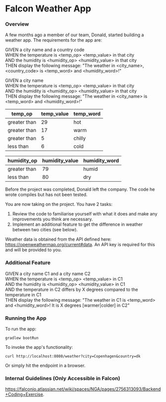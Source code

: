 # Falcon Weather App

### Overview

A few months ago a member of our team, Donald, started building a weather app. The requirements for the app are:

GIVEN a city name and a country code<br />
WHEN the temperature is <temp_op> <temp_value> in that city<br />
AND the humidity is <humidity_op> <humidity_value> in that city<br />
THEN display the following message: "The weather in <city_name>, <country_code> is <temp_word> and <humidity_word>!"<br />

GIVEN a city name<br />
WHEN the temperature is <temp_op> <temp_value> in that city<br />
AND the humidity is <humidity_op> <humidity_value> in that city<br />
THEN display the following message: "The weather in <city_name> is <temp_word> and <humidity_word>!"<br />

|temp_op     |temp_value|temp_word|
|------------|----------|---------|
|greater than|29        |hot      |
|greater than|17        |warm     |
|greater than|5         |chilly   |
|less than   |6         |cold     |

|humidity_op |humidity_value|humidity_word|
|------------|--------------|-------------|
|greater than|79            |humid        |
|less than   |80            |dry          |

Before the project was completed, Donald left the company. The code he wrote compiles but has not been tested.

You are now taking on the project. You have 2 tasks:

1. Review the code to familiarise yourself with what it does and make any improvements you think are necessary.
2. Implement an additional feature to get the difference in weather between two cities (see below).

Weather data is obtained from the API defined here: https://openweathermap.org/current#data. An API key is required for this and will be provided to you.

### Additional Feature

GIVEN a city name C1 and a city name C2<br />
WHEN the temperature is <temp_op> <temp_value> in C1<br />
AND the humidity is <humidity_op> <humidity_value> in C1<br />
AND the temperature in C2 differs by X degrees compared to the temperature in C1<br />
THEN display the following message: "The weather in C1 is <temp_word> and <humidity_word>! It is X degrees [warmer|colder] in C2"<br />

### Running the App

To run the app:
```
gradlew bootRun
```
To invoke the app's functionality:
```
curl http://localhost:8080/weather?city=Copenhagen&country=dk
```
Or simply hit the endpoint in a browser.

### Internal Guidelines (Only Accessible in Falcon)

https://falconio.atlassian.net/wiki/spaces/NGA/pages/2756313093/Backend+Coding+Exercise.